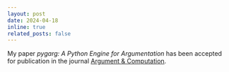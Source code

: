 ```yaml
---
layout: post
date: 2024-04-18
inline: true
related_posts: false
---
```


My paper *pygarg: A Python Engine for Argumentation* has been accepted for publication in the journal
[Argument & Computation](https://www.iospress.com/catalog/journals/argument-computation).
